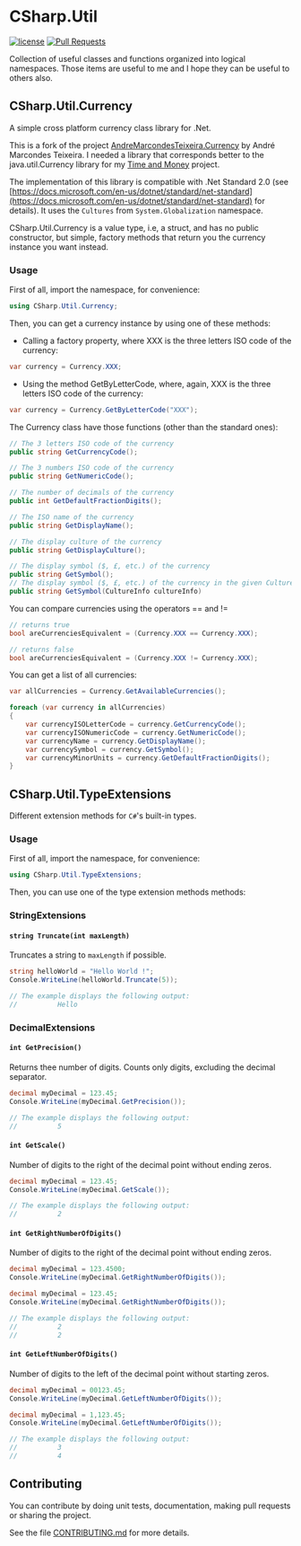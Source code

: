 # CSharp.Util
[![license](https://img.shields.io/github/license/mashape/apistatus.svg)](https://github.com/mdupuis13/CSharp.Util/blob/master/LICENSE)
[![Pull Requests](https://img.shields.io/badge/Pull%20Requests-Welcome-brightgreen.svg)](https://github.com/mdupuis13/CSharp.Util/blob/master/CONTRIBUTING.md)

Collection of useful classes and functions organized into logical namespaces. Those items are useful to me and I hope they can be useful to others also.

## CSharp.Util.Currency

A simple cross platform currency class library for .Net.

This is a fork of the project [AndreMarcondesTeixeira.Currency](https://github.com/andremarcondesteixeira/currency) by André Marcondes Teixeira. I needed a library that corresponds better to the java.util.Currency library for my [Time and Money](https://github.com/mdupuis13/TimeAndMoneyCSharp) project.

The implementation of this library is compatible with .Net Standard 2.0 (see [https://docs.microsoft.com/en-us/dotnet/standard/net-standard](https://docs.microsoft.com/en-us/dotnet/standard/net-standard) for details). It uses the `Cultures` from `System.Globalization` namespace.

CSharp.Util.Currency is a value type, i.e, a struct, and has no public constructor, but simple, factory methods that return you the currency instance you want instead.

<!-- ### Installation

Install through NuGet Package Manager:
```
Install-Package currency
``` -->

### Usage
First of all, import the namespace, for convenience:
``` c#
using CSharp.Util.Currency;
```

Then, you can get a currency instance by using one of these methods:

* Calling a factory property, where XXX is the three letters ISO code of the currency:
``` c#
var currency = Currency.XXX;
```

* Using the method GetByLetterCode, where, again, XXX is the three letters ISO code of the currency:
``` c#
var currency = Currency.GetByLetterCode("XXX");
``````

The Currency class have those functions (other than the standard ones):
``` c#
// The 3 letters ISO code of the currency
public string GetCurrencyCode();

// The 3 numbers ISO code of the currency
public string GetNumericCode();

// The number of decimals of the currency
public int GetDefaultFractionDigits();

// The ISO name of the currency
public string GetDisplayName();

// The display culture of the currency
public string GetDisplayCulture();

// The display symbol ($, £, etc.) of the currency
public string GetSymbol();
// The display symbol ($, £, etc.) of the currency in the given CultureInfo
public string GetSymbol(CultureInfo cultureInfo)
```

You can compare currencies using the operators == and !=
``` c#
// returns true
bool areCurrenciesEquivalent = (Currency.XXX == Currency.XXX);

// returns false
bool areCurrenciesEquivalent = (Currency.XXX != Currency.XXX);
```

You can get a list of all currencies:
``` c#
var allCurrencies = Currency.GetAvailableCurrencies();

foreach (var currency in allCurrencies)
{
    var currencyISOLetterCode = currency.GetCurrencyCode();
    var currencyISONumericCode = currency.GetNumericCode();
    var currencyName = currency.GetDisplayName();
    var currencySymbol = currency.GetSymbol();
    var currencyMinorUnits = currency.GetDefaultFractionDigits();
}
```

## CSharp.Util.TypeExtensions
Different extension methods for `C#`'s built-in types.

### Usage
First of all, import the namespace, for convenience:
``` c#
using CSharp.Util.TypeExtensions;
```

Then, you can use one of the type extension methods methods:

### StringExtensions
#### `string Truncate(int maxLength)`
Truncates a string to `maxLength` if possible.
``` c#
string helloWorld = "Hello World !";
Console.WriteLine(helloWorld.Truncate(5));

// The example displays the following output:
//          Hello
```

### DecimalExtensions
#### `int GetPrecision()`
Returns thee number of digits. Counts only digits, excluding the decimal separator.
``` c#
decimal myDecimal = 123.45;
Console.WriteLine(myDecimal.GetPrecision());

// The example displays the following output:
//          5
```

#### `int GetScale()`
Number of digits to the right of the decimal point without ending zeros.
``` c#
decimal myDecimal = 123.45;
Console.WriteLine(myDecimal.GetScale());

// The example displays the following output:
//          2
```

#### `int GetRightNumberOfDigits()`
Number of digits to the right of the decimal point without ending zeros.
``` c#
decimal myDecimal = 123.4500;
Console.WriteLine(myDecimal.GetRightNumberOfDigits());

decimal myDecimal = 123.45;
Console.WriteLine(myDecimal.GetRightNumberOfDigits());

// The example displays the following output:
//          2
//          2
```

#### `int GetLeftNumberOfDigits()`
Number of digits to the left of the decimal point without starting zeros.
``` c#
decimal myDecimal = 00123.45;
Console.WriteLine(myDecimal.GetLeftNumberOfDigits());

decimal myDecimal = 1,123.45;
Console.WriteLine(myDecimal.GetLeftNumberOfDigits());

// The example displays the following output:
//          3
//          4
```

## Contributing
You can contribute by doing unit tests, documentation, making pull requests or sharing the project.

See the file [CONTRIBUTING.md](https://github.com/mdupuis13/CSharp.Util/blob/master/CONTRIBUTING.md) for more details.
